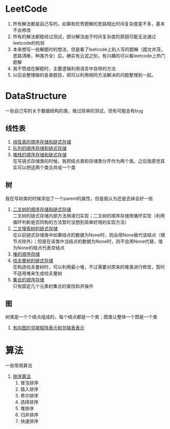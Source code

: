 # LeetCode
1. 所有解法都是自己写的，如果和优秀题解的思路相比时间复杂度差不多，基本不会修改
2. 所有的解法都能经过测试，部分解法由于时间复杂度的原因可能无法通过leetcode的检验
3. 本来想写一些解题时的想法，但是看了leetcode上别人写的题解（图文并茂，思路清晰，种类齐全）后，确实有云泥之别，有兴趣的可以看leetcode上热门题解
4. 我不赞成在解题时，主要逻辑利用语言中自带的方法
5. 以后会整理做的各类题目，把可以利用相同方法解决的问题整理到一起。
# DataStructure
一些自己写的关于数据结构的类，做过简单的测试，但有可能会有bug
## 线性表
1. [线性表的顺序存储和链式存储](DataStructure/LinearList.py)
2. [队列的顺序存储和链式存储](DataStructure/QueueClass.py)
3. [堆栈的顺序存储和链式存储](DataStructure/StackClass.py)  
在写链式存储类的时候，我把结点类和存储类分开作为两个类。之后我感觉其实可以把这两个类合并成一个类

## 树
我在写树类的时候添加了一个parent的属性，但是我认为还是去掉会好一些
1. [二叉树的顺序存储和链式存储](DataStructure/TreeClass.py)  
二叉树的链式存储内部方法用递归实现；二叉树的顺序存储用循环实现（利用循环判断是否同构的方法暂时没想到简单好用的实现方法）
2. [二叉搜索树的链式存储](DataStructure/BinarySearchTreeClass.py)  
在以前链式存储类中如果结点的数据为None时，则会用None替代该结点（根节点除外）；但是在该类中当结点的数据为None时，则不会用None代替，值为None的结点代表空结点  
3. [堆的顺序存储](DataStructure/HeapClass.py)
4. [哈夫曼树的链式存储](DataStructure/HuffmanTreeClass.py)  
在构造哈夫曼树时，可以利用最小堆，不过需要对原来的堆类进行修改，暂时不适用堆来生成哈夫曼树
5. [集合的顺序存储](DataStructure/SetClass.py)  
只有固定几个元素的集合的查找和并操作

## 图
树类是一个个结点组成的，每个结点都是一个类；图类让整体一个图是一个类
1. [有向图的邻接矩阵表示和邻接表表示](DataStructure/GraphClass.py)

# 算法
一些常用算法
1. [排序算法](Algorithms/SortAlgorithms.py)
    1. 冒泡排序
    2. 插入排序 
    3. 希尔排序
    4. 选择排序
    5. 堆排序
    6. 归并排序
    7. 快速排序  


